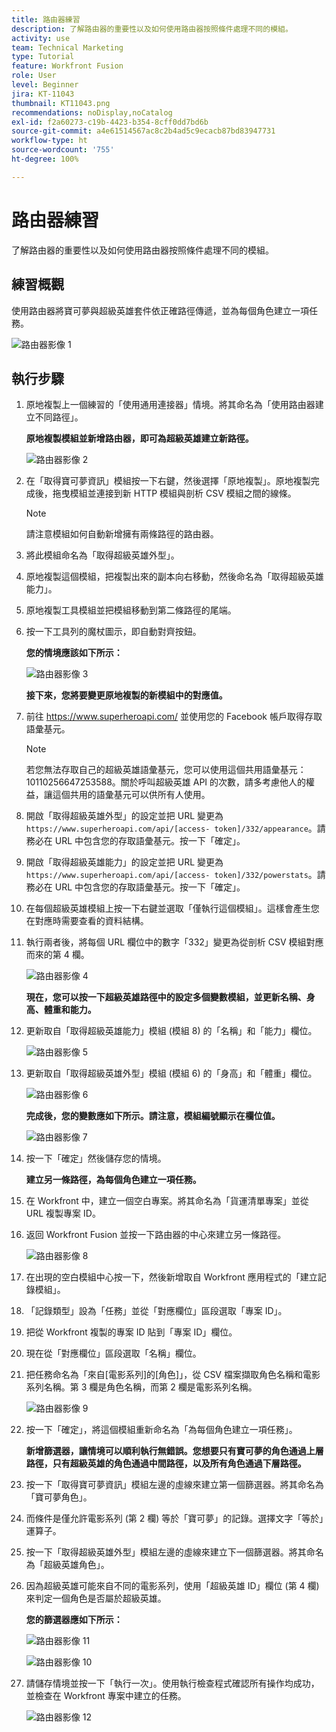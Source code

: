 ```yaml
---
title: 路由器練習
description: 了解路由器的重要性以及如何使用路由器按照條件處理不同的模組。
activity: use
team: Technical Marketing
type: Tutorial
feature: Workfront Fusion
role: User
level: Beginner
jira: KT-11043
thumbnail: KT11043.png
recommendations: noDisplay,noCatalog
exl-id: f2a60273-c19b-4423-b354-8cff0dd7bd6b
source-git-commit: a4e61514567ac8c2b4ad5c9ecacb87bd83947731
workflow-type: ht
source-wordcount: '755'
ht-degree: 100%

---
```


# 路由器練習

了解路由器的重要性以及如何使用路由器按照條件處理不同的模組。

## 練習概觀

使用路由器將寶可夢與超級英雄套件依正確路徑傳遞，並為每個角色建立一項任務。

![路由器影像 1](../12-exercises/assets/routers-walkthrough-1.png)

## 執行步驟

1. 原地複製上一個練習的「使用通用連接器」情境。將其命名為「使用路由器建立不同路徑」。

   **原地複製模組並新增路由器，即可為超級英雄建立新路徑。**

   ![路由器影像 2](../12-exercises/assets/routers-walkthrough-2.png)

1. 在「取得寶可夢資訊」模組按一下右鍵，然後選擇「原地複製」。原地複製完成後，拖曳模組並連接到新 HTTP 模組與剖析 CSV 模組之間的線條。

   >[!NOTE]
   >
   > 請注意模組如何自動新增擁有兩條路徑的路由器。

1. 將此模組命名為「取得超級英雄外型」。
1. 原地複製這個模組，把複製出來的副本向右移動，然後命名為「取得超級英雄能力」。
1. 原地複製工具模組並把模組移動到第二條路徑的尾端。
1. 按一下工具列的魔杖圖示，即自動對齊按鈕。

   **您的情境應該如下所示：**

   ![路由器影像 3](../12-exercises/assets/routers-walkthrough-3.png)

   **接下來，您將要變更原地複製的新模組中的對應值。**

1. 前往 <https://www.superheroapi.com/> 並使用您的 Facebook 帳戶取得存取語彙基元。

   >[!NOTE]
   >
   >若您無法存取自己的超級英雄語彙基元，您可以使用這個共用語彙基元：10110256647253588。關於呼叫超級英雄 API 的次數，請多考慮他人的權益，讓這個共用的語彙基元可以供所有人使用。

1. 開啟「取得超級英雄外型」的設定並把 URL 變更為 `https://www.superheroapi.com/api/[access- token]/332/appearance`。請務必在 URL 中包含您的存取語彙基元。按一下「確定」。
1. 開啟「取得超級英雄能力」的設定並把 URL 變更為 `https://www.superheroapi.com/api/[access- token]/332/powerstats`。請務必在 URL 中包含您的存取語彙基元。按一下「確定」。
1. 在每個超級英雄模組上按一下右鍵並選取「僅執行這個模組」。這樣會產生您在對應時需要查看的資料結構。
1. 執行兩者後，將每個 URL 欄位中的數字「332」變更為從剖析 CSV 模組對應而來的第 4 欄。

   ![路由器影像 4](../12-exercises/assets/routers-walkthrough-4.png)

   **現在，您可以按一下超級英雄路徑中的設定多個變數模組，並更新名稱、身高、體重和能力。**

1. 更新取自「取得超級英雄能力」模組 (模組 8) 的「名稱」和「能力」欄位。

   ![路由器影像 5](../12-exercises/assets/routers-walkthrough-5.png)

1. 更新取自「取得超級英雄外型」模組 (模組 6) 的「身高」和「體重」欄位。

   ![路由器影像 6](../12-exercises/assets/routers-walkthrough-6.png)

   **完成後，您的變數應如下所示。請注意，模組編號顯示在欄位值。**

   ![路由器影像 7](../12-exercises/assets/routers-walkthrough-7.png)

1. 按一下「確定」然後儲存您的情境。

   **建立另一條路徑，為每個角色建立一項任務。**

1. 在 Workfront 中，建立一個空白專案。將其命名為「貨運清單專案」並從 URL 複製專案 ID。
1. 返回 Workfront Fusion 並按一下路由器的中心來建立另一條路徑。

   ![路由器影像 8](../12-exercises/assets/routers-walkthrough-8.png)

1. 在出現的空白模組中心按一下，然後新增取自 Workfront 應用程式的「建立記錄模組」。
1. 「記錄類型」設為「任務」並從「對應欄位」區段選取「專案 ID」。
1. 把從 Workfront 複製的專案 ID 貼到「專案 ID」欄位。
1. 現在從「對應欄位」區段選取「名稱」欄位。
1. 把任務命名為「來自[電影系列]的[角色]」，從 CSV 檔案擷取角色名稱和電影系列名稱。第 3 欄是角色名稱，而第 2 欄是電影系列名稱。

   ![路由器影像 9](../12-exercises/assets/routers-walkthrough-9.png)

1. 按一下「確定」，將這個模組重新命名為「為每個角色建立一項任務」。

   **新增篩選器，讓情境可以順利執行無錯誤。您想要只有寶可夢的角色通過上層路徑，只有超級英雄的角色通過中間路徑，以及所有角色通過下層路徑。**

1. 按一下「取得寶可夢資訊」模組左邊的虛線來建立第一個篩選器。將其命名為「寶可夢角色」。
1. 而條件是僅允許電影系列 (第 2 欄) 等於「寶可夢」的記錄。選擇文字「等於」運算子。
1. 按一下「取得超級英雄外型」模組左邊的虛線來建立下一個篩選器。將其命名為「超級英雄角色」。
1. 因為超級英雄可能來自不同的電影系列，使用「超級英雄 ID」欄位 (第 4 欄) 來判定一個角色是否屬於超級英雄。

   **您的篩選器應如下所示：**

   ![路由器影像 11](../12-exercises/assets/routers-walkthrough-11.png)

   ![路由器影像 10](../12-exercises/assets/routers-walkthrough-10.png)

1. 請儲存情境並按一下「執行一次」。使用執行檢查程式確認所有操作均成功，並檢查在 Workfront 專案中建立的任務。

   ![路由器影像 12](../12-exercises/assets/routers-walkthrough-12.png)
